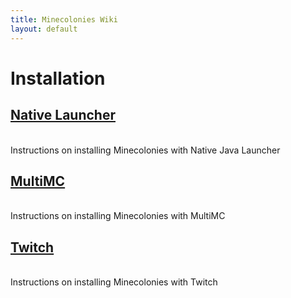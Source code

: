 ```yaml
---
title: Minecolonies Wiki
layout: default
---
```

# Installation

## [Native Launcher](../installation/java) 
<br>
Instructions on installing Minecolonies with Native Java Launcher
<br>

## [MultiMC](../installation/multimc) 
<br>
Instructions on installing Minecolonies with MultiMC
<br>

## [Twitch](../installation/twitch) 
<br>
Instructions on installing Minecolonies with Twitch

